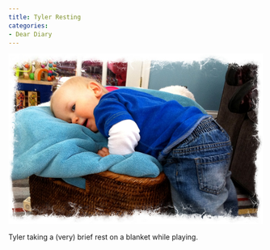 ```yaml
---
title: Tyler Resting
categories:
- Dear Diary
---
```


![](/assets/posts/2011/tyler-resting.jpg)
  



Tyler taking a (very) brief rest on a blanket while playing.
